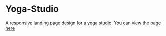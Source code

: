 # Yoga-Studio
A responsive landing page design for a yoga studio.
You can view the page <a href="https://eizads.github.io/Yoga-Studio/">here</a>
